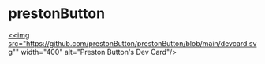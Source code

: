 # prestonButton
 
<a href="https://app.daily.dev/PrestonButton"><<img src="https://github.com/prestonButton/prestonButton/blob/main/devcard.svg"" width="400" alt="Preston Button's Dev Card"/></a>

